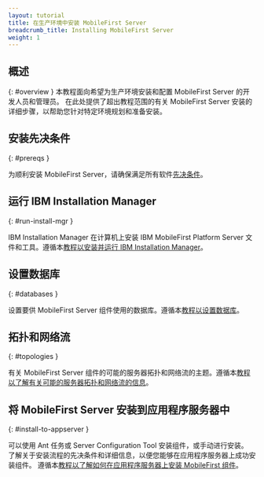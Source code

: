 ```yaml
---
layout: tutorial
title: 在生产环境中安装 MobileFirst Server
breadcrumb_title: Installing MobileFirst Server
weight: 1
---
```

<!-- NLS_CHARSET=UTF-8 -->
## 概述
{: #overview }
本教程面向希望为生产环境安装和配置 MobileFirst Server 的开发人员和管理员。
在此处提供了超出教程范围的有关 MobileFirst Server 安装的详细步骤，以帮助您针对特定环境规划和准备安装。


## 安装先决条件
{: #prereqs }

为顺利安装 MobileFirst Server，请确保满足所有软件[先决条件](prereqs)。

## 运行 IBM Installation Manager
{: #run-install-mgr }

IBM Installation Manager 在计算机上安装 IBM MobileFirst Platform Server 文件和工具。遵循本[教程以安装并运行 IBM Installation Manager](../installation-manager)。

## 设置数据库
{: #databases }

设置要供 MobileFirst Server 组件使用的数据库。遵循本[教程以设置数据库](databases)。

## 拓扑和网络流
{: #topologies }

有关 MobileFirst Server 组件的可能的服务器拓扑和网络流的主题。遵循本[教程以了解有关可能的服务器拓扑和网络流的信息](topologies)。

## 将 MobileFirst Server 安装到应用程序服务器中
{: #install-to-appserver }

可以使用 Ant 任务或 Server Configuration Tool 安装组件，或手动进行安装。 了解关于安装流程的先决条件和详细信息，以便您能够在应用程序服务器上成功安装组件。 遵循本[教程以了解如何在应用程序服务器上安装 MobileFirst 组件](appserver)。

